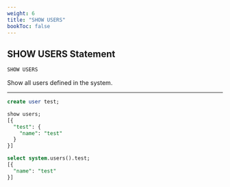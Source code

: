 ```yaml
---
weight: 6
title: "SHOW USERS"
bookToc: false
---
```


## SHOW USERS Statement

```SQL
SHOW USERS
```

Show all users defined in the system.

---

```SQL
create user test;

show users;
[{
  "test": {
    "name": "test"
  }
}]

select system.users().test;
[{
  "name": "test"
}]
```
